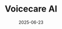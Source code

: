 ---  
layout: startup_page  
title: "Voicecare AI"  
id: "voicecare.ai"  
permalink: "/voicecareaivoicecare.ai06232025/"  
website: "https://voicecare.ai/"  
funding_round: "Seed"  
funding_amount: "$4.54M"  
investors: "Caduceus Capital Partners, Bread and Butter Ventures, Mayo Clinic, a strategic RCM company"  
about: "Voicecare AI is a healthcare administration general intelligence (HAGI) company focused on automating back-office conversations and super-staffing the workforce using generative AI. Their flagship voice AI agent, Joy, automates complex voice-based workflows such as benefits verification and claims management. The company aims to improve patient access, adherence, and outcomes by reducing administrative burden."  
markets: "Healthcare, AI"  
hq: "San Bruno, California, United States"  
founded_year: "2022"  
linkedin: "https://www.linkedin.com/company/voicecare"  
twitter: ""  
instagram: ""  
facebook: ""  
crunchbase: "https://www.crunchbase.com/organization/voicecare-ai"  
pitchbook: "https://pitchbook.com/profiles/company/638803-27"  

date_display: "23-Jun-2025"  
date: "2025-06-23"

# SEO Optimization  
meta_title: "Voicecare AI - Seed Funding ($4.54M)"  
meta_description: "Voicecare AI, Voicecare AI is a healthcare administration general intelligence (HAGI) company focused on automating back-office conversations and super-staffing the..."  
meta_keywords: "Voicecare AI, Healthcare, AI, Seed funding"  
canonical_url: "https://startup.projectstartups.com/voicecareaivoicecare.ai06232025/"  
---